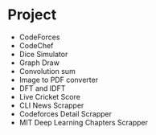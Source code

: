 # Project
- CodeForces
- CodeChef
- Dice Simulator
- Graph Draw
- Convolution sum
- Image to PDF converter
- DFT and IDFT
- Live Cricket Score
- CLI News Scrapper
- Codeforces Detail Scrapper
- MIT Deep Learning Chapters Scrapper
